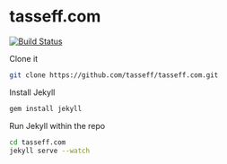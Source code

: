 # tasseff.com

[![Build Status](https://travis-ci.org/tasseff/tasseff.com.svg?branch=master)](https://travis-ci.org/tasseff/tasseff.com)

Clone it

```sh
git clone https://github.com/tasseff/tasseff.com.git
```

Install Jekyll

```sh
gem install jekyll
```

Run Jekyll within the repo

```sh
cd tasseff.com
jekyll serve --watch
```
